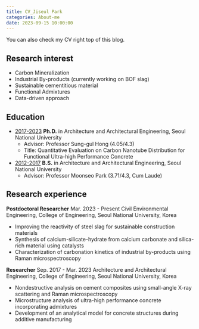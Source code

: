 ```yaml
---
title: CV_Jiseul Park
categories: About-me
date: 2023-09-15 10:00:00
---
```

You can also check my CV right top of this blog.

## Research interest
- Carbon Mineralization
- Industrial By-products (currently working on BOF slag)
- Sustainable cementitious material
- Functional Admixtures
- Data-driven approach

## Education
- <u>2017-2023</u> **Ph.D.** in Architecture and Architectural Engineering, Seoul National University  
	- Advisor: Professor Sung-gul Hong (4.05/4.3)  
	- Title: Quantitative Evaluation on Carbon Nanotube Distribution for Functional Ultra-high Performance Concrete
- <u>2012-2017</u> **B.S.** in Architecture and Architectural Engineering, Seoul National University 
	- Advisor: Professor Moonseo Park (3.71/4.3, Cum Laude)

## Research experience

**Postdoctoral Researcher** Mar. 2023 - Present 
Civil Environmental Engineering, College of Engineering, Seoul National University, Korea
- Improving the reactivity of steel slag for sustainable construction materials
- Synthesis of calcium-silicate-hydrate from calcium carbonate and silica-rich material using catalysts
- Characterization of carbonation kinetics of industrial by-products using Raman microspectroscopy

**Researcher** Sep. 2017 - Mar. 2023 
Architecture and Architectural Engineering, College of Engineering, Seoul National University, Korea
- Nondestructive analysis on cement composites using small-angle X-ray scattering and Raman microspectroscopy 
- Microstructure analysis of ultra-high performance concrete incorporating admixtures
- Development of an analytical model for concrete structures during additive manufacturing